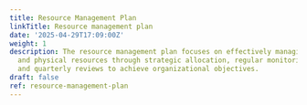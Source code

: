 ```yaml
---
title: Resource Management Plan
linkTitle: Resource management plan
date: '2025-04-29T17:09:00Z'
weight: 1
description: The resource management plan focuses on effectively managing human, technological,
  and physical resources through strategic allocation, regular monitoring, risk management,
  and quarterly reviews to achieve organizational objectives.
draft: false
ref: resource-management-plan
---
```


